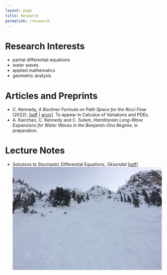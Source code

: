 ```yaml
---
layout: page
title: Research
permalink: /research
---
```


Research Interests
======
  - partial differential equations
  - water waves
  - applied mathematics
  - geometric analysis

Articles and Preprints
======
  - C. Kennedy, _A Bochner Formula on Path Space for the Ricci Flow_ (2022), \[[pdf](/assets/1909.04193.pdf) \| [arxiv](https://arxiv.org/abs/1909.04193)\]. To appear in Calculus of Variations and PDEs.
  - A. Kairzhan, C. Kennedy and C. Sulem, _Hamiltonian Long-Wave Expansions for Water Waves in the Benjamin-Ono Regime_, in preparation.

Lecture Notes
======
  - Solutions to Stochastic Differential Equations, _Oksendal_ \[[pdf](/assets/Solutions_to_Oksendal.pdf)]
![](assets/img/KHMR_Terminator.jpg)
